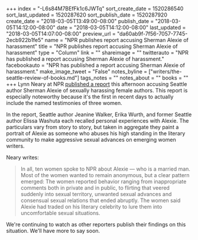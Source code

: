 +++
index = "-L6s84M7BEfFk1c6JWTq"
sort_create_date = 1520286540
sort_last_updated = 1520287620
sort_publish_date = 1520287920
create_date = "2018-03-05T13:49:00-08:00"
publish_date = "2018-03-05T14:12:00-08:00"
date = "2018-03-05T14:12:00-08:00"
last_updated = "2018-03-05T14:07:00-08:00"
preview_url = "da60ab9f-7f56-7057-7745-2ecb922b1fe5"
name = "NPR publishes report accusing Sherman Alexie of harassment"
title = "NPR publishes report accusing Sherman Alexie of harassment"
type = "Column"
link = ""
shareimage = ""
twitterauto = "NPR has published a report accusing Sherman Alexie of harassment."
facebookauto = "NPR has published a report accusing Sherman Alexie of harassment."
make_image_tweet = "False"
notes_byline = ["writers/the-seattle-review-of-books.md"]
tags_notes = ""
notes_about = ""
books = ""
+++
Lynn Neary at NPR [published a report](https://www.npr.org/2018/03/05/589909379/it-just-felt-very-wrong-sherman-alexies-accusers-go-on-the-record) this afternoon accusing Seattle author Sherman Alexie of sexually harassing female authors. This report is especially noteworthy because it's the first in recent days to actually include the named testimonies of three women.

In the report, Seattle author Jeanine Walker, Erika Wurth, and former Seattle author Elissa Washuta each recalled personal experiences with Alexie. The particulars vary from story to story, but taken in aggregate they paint a portrait of Alexie as someone who abuses his high standing in the literary community to make aggressive sexual advances on emerging women writers.

Neary writes:

<blockquote> In all, ten women spoke to NPR about Alexie — who is a married man. Most of the women wanted to remain anonymous, but a clear pattern emerged: The women reported behavior ranging from inappropriate comments both in private and in public, to flirting that veered suddenly into sexual territory, unwanted sexual advances and consensual sexual relations that ended abruptly. The women said Alexie had traded on his literary celebrity to lure them into uncomfortable sexual situations.</blockquote>

We're continuing to watch as other reporters publish their findings on this situation. We'll have more to say soon.